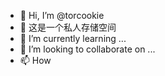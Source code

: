 - 👋 Hi, I’m @torcookie
- 👀 这是一个私人存储空间
- 🌱 I’m currently learning ...
- 💞️ I’m looking to collaborate on ...
- 📫 How
<!---
torcookie/torcookie is a ✨ special ✨ repository because its `README.md` (this file) appears on your GitHub profile.
You can click the Preview link to take a look at your changes.
--->
